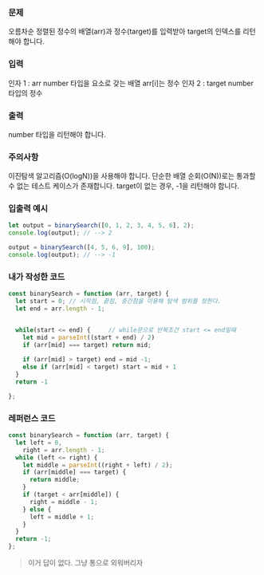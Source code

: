 ### 문제
오름차순 정렬된 정수의 배열(arr)과 정수(target)를 입력받아 target의 인덱스를 리턴해야 합니다.

### 입력
인자 1 : arr
number 타입을 요소로 갖는 배열
arr[i]는 정수
인자 2 : target
number 타입의 정수

### 출력
number 타입을 리턴해야 합니다.

### 주의사항
이진탐색 알고리즘(O(logN))을 사용해야 합니다.
단순한 배열 순회(O(N))로는 통과할 수 없는 테스트 케이스가 존재합니다.
target이 없는 경우, -1을 리턴해야 합니다.

### 입출력 예시
```js
let output = binarySearch([0, 1, 2, 3, 4, 5, 6], 2);
console.log(output); // --> 2

output = binarySearch([4, 5, 6, 9], 100);
console.log(output); // --> -1
```

### 내가 작성한 코드
```js
const binarySearch = function (arr, target) {
  let start = 0; // 시작점, 끝점, 중간점을 이용해 탐색 범위를 정한다.
  let end = arr.length - 1;


  while(start <= end) {     // while문으로 반복조건 start <= end일때
    let mid = parseInt((start + end) / 2)
    if (arr[mid] === target) return mid; 
    
    if (arr[mid] > target) end = mid -1;
    else if (arr[mid] < target) start = mid + 1
  }
  return -1

};
```

### 레퍼런스 코드
```js
const binarySearch = function (arr, target) {
  let left = 0,
    right = arr.length - 1;
  while (left <= right) {
    let middle = parseInt((right + left) / 2);
    if (arr[middle] === target) {
      return middle;
    }
    if (target < arr[middle]) {
      right = middle - 1;
    } else {
      left = middle + 1;
    }
  }
  return -1;
};
```

> 이거 답이 없다. 그냥 통으로 외워버리자